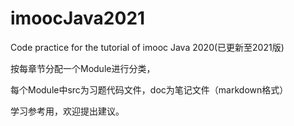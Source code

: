 # imoocJava2021

Code practice for the tutorial of imooc Java 2020(已更新至2021版)

按每章节分配一个Module进行分类，

每个Module中src为习题代码文件，doc为笔记文件（markdown格式）

学习参考用，欢迎提出建议。

